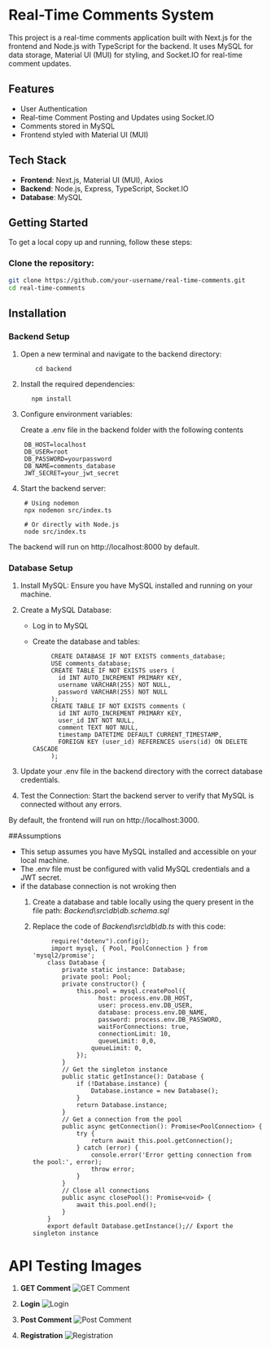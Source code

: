 # Real-Time Comments System

This project is a real-time comments application built with Next.js for the frontend and Node.js with TypeScript for the backend. It uses MySQL for data storage, Material UI (MUI) for styling, and Socket.IO for real-time comment updates.

## Features

- User Authentication
- Real-time Comment Posting and Updates using Socket.IO
- Comments stored in MySQL
- Frontend styled with Material UI (MUI)

## Tech Stack

- **Frontend**: Next.js, Material UI (MUI), Axios
- **Backend**: Node.js, Express, TypeScript, Socket.IO
- **Database**: MySQL

## Getting Started

To get a local copy up and running, follow these steps:

### Clone the repository:

```bash
git clone https://github.com/your-username/real-time-comments.git
cd real-time-comments
```



## Installation

  ### Backend Setup
  
  1. Open a new terminal and navigate to the backend directory:
  
         
             cd backend
         
  2. Install the required dependencies:
  
            npm install
          
  3. Configure environment variables:
     
      Create a .env file in the backend folder with the following contents
     
    
          DB_HOST=localhost
          DB_USER=root
          DB_PASSWORD=yourpassword
          DB_NAME=comments_database
          JWT_SECRET=your_jwt_secret
    
  3. Start the backend server:
     
    
          # Using nodemon
          npx nodemon src/index.ts
          
          # Or directly with Node.js
          node src/index.ts
    
  The backend will run on http://localhost:8000 by default.


  ### Database Setup
  
  1. Install MySQL: Ensure you have MySQL installed and running on your machine.
     
  2. Create a MySQL Database:
       - Log in to MySQL
       - Create the database and tables:
         
           
                  CREATE DATABASE IF NOT EXISTS comments_database;
                  USE comments_database;
                  CREATE TABLE IF NOT EXISTS users (
                    id INT AUTO_INCREMENT PRIMARY KEY,
                    username VARCHAR(255) NOT NULL,
                    password VARCHAR(255) NOT NULL
                  );
                  CREATE TABLE IF NOT EXISTS comments (
                    id INT AUTO_INCREMENT PRIMARY KEY,
                    user_id INT NOT NULL,
                    comment TEXT NOT NULL,
                    timestamp DATETIME DEFAULT CURRENT_TIMESTAMP,
                    FOREIGN KEY (user_id) REFERENCES users(id) ON DELETE CASCADE
                  );
              
  3. Update your .env file in the backend directory with the correct database credentials.
  4. Test the Connection: Start the backend server to verify that MySQL is connected without any errors.
  
  By default, the frontend will run on http://localhost:3000.
  


##Assumptions

- This setup assumes you have MySQL installed and accessible on your local machine.
- The .env file must be configured with valid MySQL credentials and a JWT secret.
- if the database connection is not wroking  then
     1. Create a database and table locally using the query present in the file  path: *Backend\src\db\db.schema.sql*
     2. Replace the code of *Backend\src\db\db.ts* with this code:
       
                 require("dotenv").config();
                 import mysql, { Pool, PoolConnection } from 'mysql2/promise';
                class Database {
                    private static instance: Database;
                    private pool: Pool;
                    private constructor() {
                        this.pool = mysql.createPool({
                              host: process.env.DB_HOST,
                              user: process.env.DB_USER,
                              database: process.env.DB_NAME,
                              password: process.env.DB_PASSWORD,
                              waitForConnections: true,
                              connectionLimit: 10,
                              queueLimit: 0,0,
                            queueLimit: 0,
                        });
                    }
                    // Get the singleton instance
                    public static getInstance(): Database {
                        if (!Database.instance) {
                            Database.instance = new Database();
                        }
                        return Database.instance;
                    }
                    // Get a connection from the pool
                    public async getConnection(): Promise<PoolConnection> {
                        try {
                            return await this.pool.getConnection();
                        } catch (error) {
                            console.error('Error getting connection from the pool:', error);
                            throw error;
                        }
                    }
                    // Close all connections
                    public async closePool(): Promise<void> {
                        await this.pool.end();
                    }
                }
                export default Database.getInstance();// Export the singleton instance

 # API Testing Images

1. **GET Comment**
   ![GET Comment](https://github.com/your-username/your-repo/blob/main/Real-Time-Comments-System-server/API%20TESTING%20IMAGE/GET-COMMENT.png)

2. **Login**
   ![Login](https://github.com/your-username/your-repo/blob/main/Real-Time-Comments-System-server/API%20TESTING%20IMAGE/LOGIN.png)

3. **Post Comment**
   ![Post Comment](https://github.com/your-username/your-repo/blob/main/Real-Time-Comments-System-server/API%20TESTING%20IMAGE/POST-COMMENT.png)

4. **Registration**
   ![Registration](https://github.com/your-username/your-repo/blob/main/Real-Time-Comments-System-server/API%20TESTING%20IMAGE/REGISTRATION.png)


